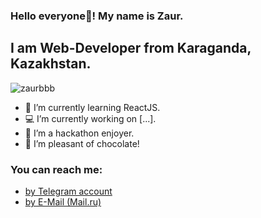 ### Hello everyone👋! My name is Zaur.
## I am Web-Developer from Karaganda, Kazakhstan.

<p align="left"> <img src="https://komarev.com/ghpvc/?username=zaurbbb&label=Profile%20views&color=0e75b6&style=flat" alt="zaurbbb" /> </p>

- 🌱 I’m currently learning ReactJS.
- 💻 I’m currently working on [...].
- 🧿 I’m a hackathon enjoyer.
- 🍭 I’m pleasant of chocolate!

### You can reach me:
- <a href="https://t.me/lagmazavr" target="_blank">by Telegram account</a>
- <a href="mailto:zaurberdibekov@mail.ru" target="_blank">by E-Mail (Mail.ru)</a>
